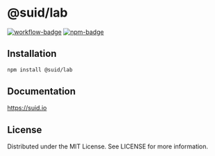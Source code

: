 # @suid/lab

[![workflow-badge]](https://github.com/swordev/suid/actions/workflows/ci.yaml) [![npm-badge]](https://www.npmjs.com/package/@suid/material)

[workflow-badge]: https://img.shields.io/github/actions/workflow/status/swordev/suid/ci.yaml?branch=main
[npm-badge]: https://img.shields.io/npm/v/@suid/lab?label=@suid/lab

## Installation

```sh
npm install @suid/lab
```

## Documentation

https://suid.io

## License

Distributed under the MIT License. See LICENSE for more information.
